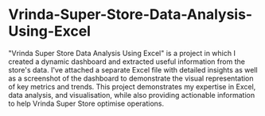 # Vrinda-Super-Store-Data-Analysis-Using-Excel
"Vrinda Super Store Data Analysis Using Excel" is a project in which I created a dynamic dashboard and extracted useful information from the store's data. I've attached a separate Excel file with detailed insights as well as a screenshot of the dashboard to demonstrate the visual representation of key metrics and trends. This project demonstrates my expertise in Excel, data analysis, and visualisation, while also providing actionable information to help Vrinda Super Store optimise operations.
